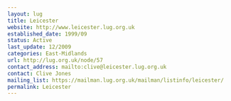 ```yaml
---
layout: lug
title: Leicester
website: http://www.leicester.lug.org.uk
established_date: 1999/09
status: Active
last_update: 12/2009
categories: East-Midlands
url: http://lug.org.uk/node/57
contact_address: mailto:clive@leicester.lug.org.uk
contact: Clive Jones
mailing_list: https://mailman.lug.org.uk/mailman/listinfo/leicester/
permalink: Leicester
---
```

